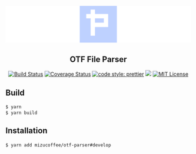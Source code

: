 ![otf-parser-Logo](https://raw.githubusercontent.com/mizucoffee/otf-parser/master/otf-parser.png)
<h2 align="center">OTF File Parser</h2>

<p align="center"><a href="https://travis-ci.org/mizucoffee/otf-parser"><img src="https://travis-ci.org/mizucoffee/otf-parser.svg?branch=develop" alt="Build Status" /></a>
<a href="https://coveralls.io/github/mizucoffee/otf-parser?branch=develop"><img src="https://coveralls.io/repos/github/mizucoffee/otf-parser/badge.svg?branch=develop" alt="Coverage Status" /></a>
<a href="https://github.com/prettier/prettier"><img src="https://img.shields.io/badge/code_style-prettier-ff69b4.svg?style=flat" alt="code style: prettier" /></a>
<a href="https://codeclimate.com/github/mizucoffee/otf-parser/maintainability"><img src="https://api.codeclimate.com/v1/badges/ba425f93f686c4c51b8d/maintainability" /></a>
<a href="https://kawakawaritsuki.mit-license.org/"><img src="http://img.shields.io/badge/license-MIT-blue.svg?style=flat" alt="MIT License" /></a></p>

## Build

```
$ yarn
$ yarn build
```

## Installation

```
$ yarn add mizucoffee/otf-parser#develop
```

